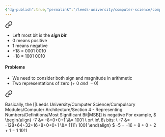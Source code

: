 ```yaml
---
{"dg-publish":true,"permalink":"/leeds-university/computer-science/compulsory-modules/computer-architecture/section-4-representing-numbers/signed-integer-representation/signed-integer-representation/"}
---
```



<div class="transclusion internal-embed is-loaded"><a class="markdown-embed-link" href="/leeds-university/computer-science/compulsory-modules/computer-architecture/section-4-representing-numbers/signed-integer-representation/sign-magnitude-representation/" aria-label="Open link"><svg xmlns="http://www.w3.org/2000/svg" width="24" height="24" viewBox="0 0 24 24" fill="none" stroke="currentColor" stroke-width="2" stroke-linecap="round" stroke-linejoin="round" class="svg-icon lucide-link"><path d="M10 13a5 5 0 0 0 7.54.54l3-3a5 5 0 0 0-7.07-7.07l-1.72 1.71"></path><path d="M14 11a5 5 0 0 0-7.54-.54l-3 3a5 5 0 0 0 7.07 7.07l1.71-1.71"></path></svg></a><div class="markdown-embed">




- Left most bit is the ***sign bit***
- 0 means positive
- 1 means negative
- $+18\ =\ 0001\ 0010$
- $-18\ =\ 1001\ 0010$
#### Problems
- We need to consider both sign and magnitude in arithmetic
- Two representations of zero $(+\ 0\ and\ -0)$


</div></div>


<div class="transclusion internal-embed is-loaded"><a class="markdown-embed-link" href="/leeds-university/computer-science/compulsory-modules/computer-architecture/section-4-representing-numbers/signed-integer-representation/two-s-compliment/" aria-label="Open link"><svg xmlns="http://www.w3.org/2000/svg" width="24" height="24" viewBox="0 0 24 24" fill="none" stroke="currentColor" stroke-width="2" stroke-linecap="round" stroke-linejoin="round" class="svg-icon lucide-link"><path d="M10 13a5 5 0 0 0 7.54.54l3-3a5 5 0 0 0-7.07-7.07l-1.72 1.71"></path><path d="M14 11a5 5 0 0 0-7.54-.54l-3 3a5 5 0 0 0 7.07 7.07l1.71-1.71"></path></svg></a><div class="markdown-embed">




Basically, the [[Leeds University/Computer Science/Compulsory Modules/Computer Architecture/Section 4 - Representing Numbers/Definitions/Most Significant Bit\|MSB]] is negative
For example,
$
\begin{align}
-7 &= -8+0+0+1 \\&= 1001 \\
or\ in\ 8\ bits: \\
-7 &= -128+64+32+16+8+0+0+1 \\&= 1111\ 1001
\end{align}
$
-5 = -16 + 8 + 0 + 2 + 1
= 1 1011


</div></div>

